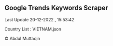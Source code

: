 

## Google Trends Keywords Scraper 
 
Last Update 20-12-2022 , 15:53:42

Country List :
VIETNAM.json



© Abdul Muttaqin 
